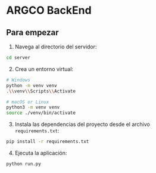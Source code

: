 # ARGCO BackEnd

## Para empezar

1. Navega al directorio del servidor:

````bash
cd server
````

2. Crea un entorno virtual:

````bash
# Windows
python -m venv venv
.\\venv\\Scripts\\Activate

# macOS or Linux
python3 -m venv venv
source ./venv/bin/activate
````

3. Instala las dependencias del proyecto desde el archivo `requirements.txt`:

````bash
pip install -r requirements.txt
````

4. Ejecuta la aplicación:

````bash
python run.py
````
